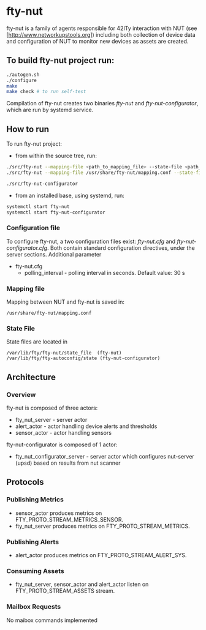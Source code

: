 # fty-nut

fty-nut is a family of agents responsible for 42ITy interaction with NUT (see
[http://www.networkupstools.org]) including both collection of device data
and configuration of NUT to monitor new devices as assets are created.

## To build fty-nut project run:

```bash
./autogen.sh
./configure
make
make check # to run self-test
```
Compilation of fty-nut creates two binaries _fty-nut_ and _fty-nut-configurator_, which are run by systemd service.

## How to run

To run fty-nut project:

* from within the source tree, run:

```bash
./src/fty-nut --mapping-file <path_to_mapping_file> --state-file <path_to_state_file>
./src/fty-nut --mapping-file /usr/share/fty-nut/mapping.conf --state-file /var/lib/fty/fty-nut/state_file

./src/fty-nut-configurator
```

* from an installed base, using systemd, run:

```bash
systemctl start fty-nut
systemctl start fty-nut-configurator
```

### Configuration file

To configure fty-nut, a two configuration files exist: _fty-nut.cfg_ and _fty-nut-configurator.cfg_.
Both contain standard configuration directives, under the server sections. Additional parameter

* fty-nut.cfg
  * polling_interval - polling interval in seconds. Default value: 30 s

### Mapping file
Mapping between NUT and fty-nut is saved in:

```
/usr/share/fty-nut/mapping.conf
```

### State File
State files are located in

```
/var/lib/fty/fty-nut/state_file  (fty-nut)
/var/lib/fty/fty-autoconfig/state (fty-nut-configurator)

```

## Architecture

### Overview

fty-nut is composed of three actors:

* fty_nut_server - server actor
* alert_actor - actor handling device alerts and thresholds
* sensor_actor - actor handling sensors

fty-nut-configurator is composed of 1 actor:

* fty_nut_configurator_server - server actor which configures nut-server (upsd) based on results from nut scanner

## Protocols

### Publishing Metrics

* sensor_actor produces metrics on FTY_PROTO_STREAM_METRICS_SENSOR.
* fty_nut_server produces metrics on FTY_PROTO_STREAM_METRICS.


### Publishing Alerts

* alert_actor produces metrics on FTY_PROTO_STREAM_ALERT_SYS.

### Consuming Assets

* fty_nut_server, sensor_actor and alert_actor listen on FTY_PROTO_STREAM_ASSETS stream.

### Mailbox Requests
No maibox commands implemented
